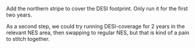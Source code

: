 Add the northern stripe to cover the DESI footprint. Only run it for the first two years.

As a second step, we could try running DESI-coverage for 2 years in the relevant NES area, then swapping to regular NES, but that is kind of a pain to stitch together.

